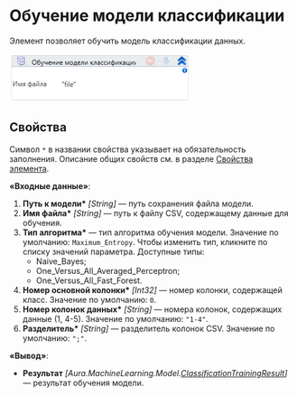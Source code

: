 # Обучение модели классификации

Элемент позволяет обучить модель классификации данных.

![](<../../../.gitbook/assets/image (181).png>)


## Свойства
Символ `*` в названии свойства указывает на обязательность заполнения. Описание общих свойств см. в разделе [Свойства элемента](https://docs.primo-rpa.ru/primo-rpa/primo-studio/process/elements#svoistva-elementa).

**«Входные данные»**:

1. **Путь к модели\*** *[String]* — путь сохранения файла модели.
2. **Имя файла\*** *[String]* — путь к файлу CSV, содержащему данные для обучения.
3. **Тип алгоритма\*** — тип алгоритма обучения модели. Значение по умолчанию: `Maximum_Entropy`. Чтобы изменить тип, кликните по списку значений параметра. Доступные типы:
   * Naive_Bayes;
   * One_Versus_All_Averaged_Perceptron;
   * One_Versus_All_Fast_Forest.
5. **Номер основной колонки\*** *[Int32]* — номер колонки, содержащей класс. Значение по умолчанию: `0`.
6. **Номер колонок данных\*** *[String]* —  номера колонок, содержащих данные (1, 4-5). Значение по умолчанию: `"1-4"`.
7. **Разделитель\*** *[String]* — разделитель колонок CSV. Значение по умолчанию: `";"`.

**«Вывод»**:

* **Результат** *[Aura.MachineLearning.Model.[ClassificationTrainingResult](https://docs.primo-rpa.ru/primo-rpa/g_elements/el_extra/els_machine_learning/datatypes/classificationtrainingresult)]* — результат обучения модели.




